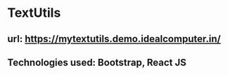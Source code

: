 # TextUtils
## url: https://mytextutils.demo.idealcomputer.in/
## Technologies used: Bootstrap, React JS

